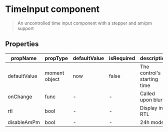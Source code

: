 # TimeInput component

> An uncontrolled time input component with a stepper and am/pm support

## Properties

| propName | propType | defaultValue | isRequired | description |
|----------|----------|--------------|------------|-------------|
| defaultValue | moment object | now | false | The control's starting time |
| onChange | func | - | - | Called upon blur |
| rtl | bool | - | - | Display in RTL |
| disableAmPm | bool | - | - | 24h mode |
